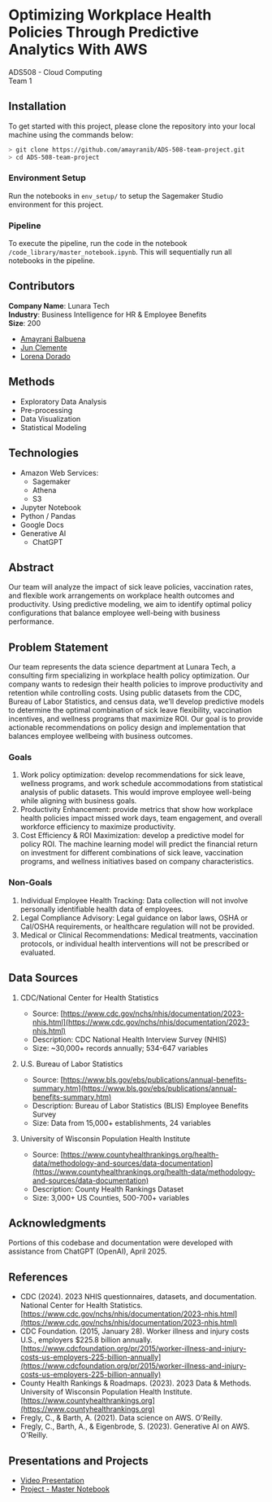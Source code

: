 # Optimizing Workplace Health Policies Through Predictive Analytics With AWS

ADS508 - Cloud Computing  
Team 1

## Installation

To get started with this project, please clone the repository into your local machine using the commands below:

```bash
> git clone https://github.com/amayranib/ADS-508-team-project.git
> cd ADS-508-team-project
```

### Environment Setup

Run the notebooks in `env_setup/` to setup the Sagemaker Studio environment for this project. 

### Pipeline

To execute the pipeline, run the code in the notebook `/code_library/master_notebook.ipynb`. 
This will sequentially run all notebooks in the pipeline. 

## Contributors

**Company Name**: Lunara Tech  
**Industry**: Business Intelligence for HR & Employee Benefits  
**Size**: 200

- [Amayrani Balbuena](https://github.com/amayranib)
- [Jun Clemente](https://github.com/junclemente)
- [Lorena Dorado](https://github.com/renaqd)

## Methods

- Exploratory Data Analysis
- Pre-processing
- Data Visualization
- Statistical Modeling

## Technologies

- Amazon Web Services:
  - Sagemaker
  - Athena
  - S3
- Jupyter Notebook
- Python / Pandas
- Google Docs
- Generative AI
   - ChatGPT

## Abstract

Our team will analyze the impact of sick leave policies, vaccination rates, and flexible work arrangements on workplace health outcomes and productivity. Using predictive modeling, we aim to identify optimal policy configurations that balance employee well-being with business performance.

## Problem Statement

Our team represents the data science department at Lunara Tech, a consulting firm specializing in workplace health policy optimization. Our company wants to redesign their health policies to improve productivity and retention while controlling costs. Using public datasets from the CDC, Bureau of Labor Statistics, and census data, we'll develop predictive models to determine the optimal combination of sick leave flexibility, vaccination incentives, and wellness programs that maximize ROI. Our goal is to provide actionable recommendations on policy design and implementation that balances employee wellbeing with business outcomes.

### Goals

1. Work policy optimization: develop recommendations for sick leave, wellness programs, and work schedule accommodations from statistical analysis of public datasets. This would improve employee well-being while aligning with business goals.
2. Productivity Enhancement: provide metrics that show how workplace health policies impact missed work days, team engagement, and overall workforce efficiency to maximize productivity.
3. Cost Efficiency & ROI Maximization: develop a predictive model for policy ROI. The machine learning model will predict the financial return on investment for different combinations of sick leave, vaccination programs, and wellness initiatives based on company characteristics.

### Non-Goals

1. Individual Employee Health Tracking: Data collection will not involve personally identifiable health data of employees.
2. Legal Compliance Advisory: Legal guidance on labor laws, OSHA or Cal/OSHA requirements, or healthcare regulation will not be provided.
3. Medical or Clinical Recommendations: Medical treatments, vaccination protocols, or individual health interventions will not be prescribed or evaluated.

## Data Sources

1. CDC/National Center for Health Statistics

   - Source: [https://www.cdc.gov/nchs/nhis/documentation/2023-nhis.html](https://www.cdc.gov/nchs/nhis/documentation/2023-nhis.html)
   - Description: CDC National Health Interview Survey (NHIS)
   - Size: ~30,000+ records annually; 534-647 variables

2. U.S. Bureau of Labor Statistics

   - Source: [https://www.bls.gov/ebs/publications/annual-benefits-summary.htm](https://www.bls.gov/ebs/publications/annual-benefits-summary.htm)
   - Description: Bureau of Labor Statistics (BLIS) Employee Benefits Survey
   - Size: Data from 15,000+ establishments, 24 variables

3. University of Wisconsin Population Health Institute
   - Source: [https://www.countyhealthrankings.org/health-data/methodology-and-sources/data-documentation](https://www.countyhealthrankings.org/health-data/methodology-and-sources/data-documentation)
   - Description: County Health Rankings Dataset
   - Size: 3,000+ US Counties, 500-700+ variables

## Acknowledgments

Portions of this codebase and documentation were developed with assistance from ChatGPT (OpenAI), April 2025.

## References

- CDC (2024). 2023 NHIS questionnaires, datasets, and documentation. National Center for Health Statistics. [https://www.cdc.gov/nchs/nhis/documentation/2023-nhis.html](https://www.cdc.gov/nchs/nhis/documentation/2023-nhis.html)
- CDC Foundation. (2015, January 28). Worker illness and injury costs U.S., employers $225.8 billion annually. [https://www.cdcfoundation.org/pr/2015/worker-illness-and-injury-costs-us-employers-225-billion-annually](https://www.cdcfoundation.org/pr/2015/worker-illness-and-injury-costs-us-employers-225-billion-annually)
- County Health Rankings & Roadmaps. (2023). 2023 Data & Methods. University of Wisconsin Population Health Institute. [https://www.countyhealthrankings.org](https://www.countyhealthrankings.org)
- Fregly, C., & Barth, A. (2021). Data science on AWS. O'Reilly.
- Fregly, C., Barth, A., & Eigenbrode, S. (2023). Generative AI on AWS. O'Reilly.

## Presentations and Projects

- [Video Presentation](https://youtu.be/Q6PC6oeAXAM)
- [Project - Master Notebook](code_library/master_notebook.ipynb)
